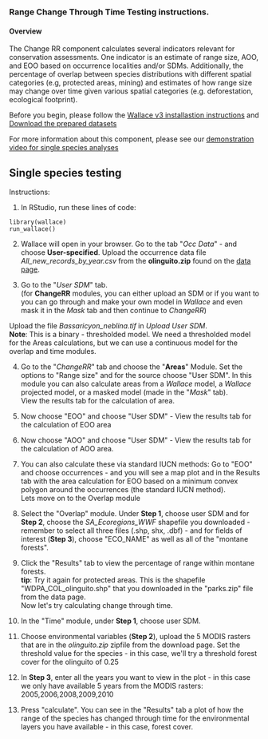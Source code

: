 ### Range Change Through Time Testing instructions.

#### Overview 
The Change RR component calculates several indicators relevant for conservation assessments. One indicator is an estimate of range size, AOO, and EOO based on occurrence localities and/or SDMs. Additionally, the percentage of overlap between species distributions with different spatial categories (e.g, protected areas, mining) and estimates of how range size may change over time given various spatial categories (e.g. deforestation, ecological footprint).


Before you begin, please follow the [Wallace v3 installastion instructions](installation_instructions.md) and [Download the prepared datasets](Data.md)

For more information about this component, please see our [demonstration video for single species analyses](https://youtu.be/mfBwqnate88)<br>


## Single species testing

Instructions:<br>
1. In RStudio, run these lines of code:
```{r}
library(wallace)
run_wallace()
```
2. Wallace will open in your browser. Go to the tab "*Occ Data*" - and choose **User-specified**. Upload the occurrence data file *All_new_records_by_year.csv* from the **olinguito.zip** found on the [data page](Data.md).

3. Go to the "*User SDM*" tab. <br>
(for **ChangeRR** modules, you can either upload an SDM or if you want to you can go through and make your own model in *Wallace* and even mask it in the *Mask* tab and then continue to *ChangeRR*)

Upload the file *Bassaricyon_neblina.tif* in *Upload User SDM*.<br>
**Note**: This is a binary - thresholded model. We need a thresholded model for the Areas calculations, but we can use a continuous model for the overlap and time modules.

4. Go to the "*ChangeRR*" tab and choose the "**Areas**" Module. Set the options to "Range size" and for the source choose "User SDM". In this module you can also calculate areas from a *Wallace* model, a *Wallace* projected model, or a masked model (made in the "*Mask*" tab). <br>
View the results tab for the calculation of area.

5. Now choose "EOO" and choose "User SDM" - View the results tab for the calculation of EOO area

6. Now choose "AOO" and choose "User SDM" - View the results tab for the calculation of AOO area.

7. You can also calculate these via standard IUCN methods: Go to "EOO" and choose occurrences - and you will see a map plot and in the Results tab with the area calculation for EOO based on a minimum convex polygon around the occurrences (the standard IUCN method). <br> 
Lets move on to the Overlap module

8. Select the "Overlap" module. Under **Step 1**, choose user SDM and for **Step 2**, choose the *SA_Ecoregions_WWF* shapefile you downloaded - remember to select all three files (.shp, shx, .dbf) - and for fields of interest (**Step 3**), choose "ECO_NAME" as well as all of the "montane forests".

9. Click the "Results" tab to view the percentage of range within montane forests. <br>
**tip**: Try it again for protected areas. This is the shapefile "WDPA_COL_olinguito.shp" that you downloaded in the "parks.zip" file from the data page. <br>
Now let's try calculating change through time.

10. In the "Time" module, under **Step 1**, choose user SDM.

11. Choose environmental variables (**Step 2**), upload the 5 MODIS rasters that are in the *olinguito.zip* zipfile from the download page. Set the threshold value for the species - in this case, we'll try a threshold forest cover for the olinguito of 0.25

12. In **Step 3**, enter all the years you want to view in the plot - in this case we only have available 5 years from the MODIS rasters: 2005,2006,2008,2009,2010

13. Press "calculate". You can see in the "Results" tab a plot of how the range of the species has changed through time for the environmental layers you have available - in this case, forest cover.

